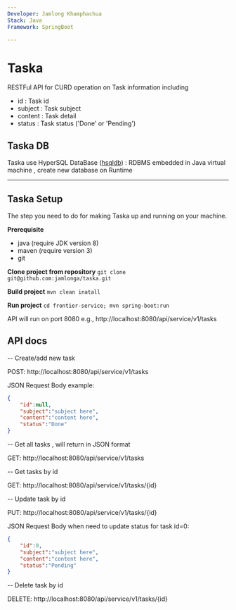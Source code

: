 ```yaml
---
Developer: Jamlong Khamphachua
Stack: Java
Framework: SpringBoot

---
```


Taska
=========

RESTFul API for CURD operation on Task information including

 - id : Task id
 - subject : Task subject
 - content : Task detail
 - status : Task status ('Done' or 'Pending')

Taska DB
--------------------------------
Taska use HyperSQL DataBase ([hsqldb](http://hsqldb.org/)) : RDBMS embedded in Java virtual machine ,
create new database on Runtime

----------
Taska Setup
--------------------------------
The step you need to do for making Taska up and running on your machine.

**Prerequisite**
- java (require JDK version 8)
- maven (require version 3)
- git

**Clone project from repository**
`git clone git@github.com:jamlonga/taska.git`

**Build project**
`mvn clean inatall`

**Run project**
`cd frontier-service; mvn spring-boot:run`

API will run on port 8080
e.g., http://localhost:8080/api/service/v1/tasks

API docs
--------------------------------
-- Create/add new task

POST: http://localhost:8080/api/service/v1/tasks

JSON Request Body example:
```json
{
    "id":null,
    "subject":"subject here",
    "content":"content here",
    "status":"Done"
}
```

-- Get all tasks , will return in JSON format

GET: http://localhost:8080/api/service/v1/tasks

-- Get tasks by id

GET: http://localhost:8080/api/service/v1/tasks/{id}

-- Update task by id

PUT: http://localhost:8080/api/service/v1/tasks/{id}

JSON Request Body when need to update status for task id=0:
```json
{
    "id":0,
    "subject":"subject here",
    "content":"content here",
    "status":"Pending"
}
```

-- Delete task by id

DELETE: http://localhost:8080/api/service/v1/tasks/{id}


